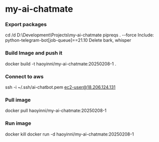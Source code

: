 # my-ai-chatmate
### Export packages
cd /d D:\Development\Projects\my-ai-chatmate
pipreqs . --force
Include: python-telegram-bot[job-queue]==21.10
Delete bark, whisper
### Build Image and push it
docker build -t haoyinni/my-ai-chatmate:20250208-1 . 
### Connect to aws
ssh -i ~/.ssh/ai-chatbot.pem ec2-user@18.206.124.131
### Pull image
docker pull haoyinni/my-ai-chatmate:20250208-1
### Run image
docker kill <container-id>
docker run -d haoyinni/my-ai-chatmate:20250208-1
